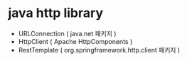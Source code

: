 # java http library

- URLConnection ( java.net 패키지 )
- HttpClient ( Apache HttpComponents )
- RestTemplate ( org.springframework.http.client 패키지 )
